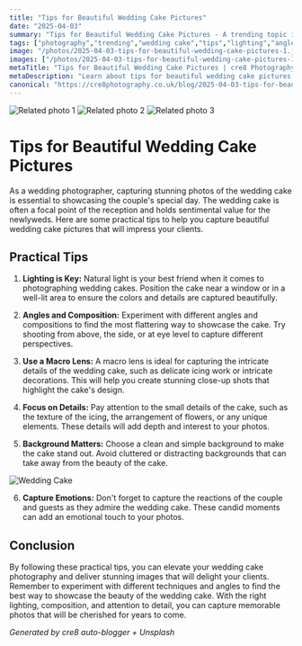 ```yaml
---
title: "Tips for Beautiful Wedding Cake Pictures"
date: "2025-04-03"
summary: "Tips for Beautiful Wedding Cake Pictures - A trending topic in photography."
tags: ["photography","trending","wedding cake","tips","lighting","angles","composition","macro lens","details","background","emotions"]
image: "/photos/2025-04-03-tips-for-beautiful-wedding-cake-pictures-1.jpg"
images: ["/photos/2025-04-03-tips-for-beautiful-wedding-cake-pictures-1.jpg","/photos/2025-04-03-tips-for-beautiful-wedding-cake-pictures-2.jpg","/photos/2025-04-03-tips-for-beautiful-wedding-cake-pictures-3.jpg"]
metaTitle: "Tips for Beautiful Wedding Cake Pictures | cre8 Photography"
metaDescription: "Learn about tips for beautiful wedding cake pictures in photography with practical tips and insights."
canonical: "https://cre8photography.co.uk/blog/2025-04-03-tips-for-beautiful-wedding-cake-pictures"
---
```



<div class="grid grid-cols-1 sm:grid-cols-2 md:grid-cols-3 gap-4">
  <img src="/photos/2025-04-03-tips-for-beautiful-wedding-cake-pictures-1.jpg" alt="Related photo 1" class="w-full rounded-lg" />
<img src="/photos/2025-04-03-tips-for-beautiful-wedding-cake-pictures-2.jpg" alt="Related photo 2" class="w-full rounded-lg" />
<img src="/photos/2025-04-03-tips-for-beautiful-wedding-cake-pictures-3.jpg" alt="Related photo 3" class="w-full rounded-lg" />
</div>


# Tips for Beautiful Wedding Cake Pictures

As a wedding photographer, capturing stunning photos of the wedding cake is essential to showcasing the couple's special day. The wedding cake is often a focal point of the reception and holds sentimental value for the newlyweds. Here are some practical tips to help you capture beautiful wedding cake pictures that will impress your clients.

## Practical Tips

1. **Lighting is Key:** Natural light is your best friend when it comes to photographing wedding cakes. Position the cake near a window or in a well-lit area to ensure the colors and details are captured beautifully.

2. **Angles and Composition:** Experiment with different angles and compositions to find the most flattering way to showcase the cake. Try shooting from above, the side, or at eye level to capture different perspectives.

3. **Use a Macro Lens:** A macro lens is ideal for capturing the intricate details of the wedding cake, such as delicate icing work or intricate decorations. This will help you create stunning close-up shots that highlight the cake's design.

4. **Focus on Details:** Pay attention to the small details of the cake, such as the texture of the icing, the arrangement of flowers, or any unique elements. These details will add depth and interest to your photos.

5. **Background Matters:** Choose a clean and simple background to make the cake stand out. Avoid cluttered or distracting backgrounds that can take away from the beauty of the cake.

![Wedding Cake](/path/to/wedding-cake-image.jpg)

6. **Capture Emotions:** Don't forget to capture the reactions of the couple and guests as they admire the wedding cake. These candid moments can add an emotional touch to your photos.

## Conclusion

By following these practical tips, you can elevate your wedding cake photography and deliver stunning images that will delight your clients. Remember to experiment with different techniques and angles to find the best way to showcase the beauty of the wedding cake. With the right lighting, composition, and attention to detail, you can capture memorable photos that will be cherished for years to come.

*Generated by cre8 auto-blogger + Unsplash*
